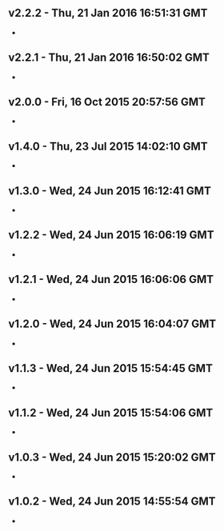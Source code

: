 v2.2.2 - Thu, 21 Jan 2016 16:51:31 GMT
--------------------------------------

- 


v2.2.1 - Thu, 21 Jan 2016 16:50:02 GMT
--------------------------------------

-


v2.0.0 - Fri, 16 Oct 2015 20:57:56 GMT
--------------------------------------

-


v1.4.0 - Thu, 23 Jul 2015 14:02:10 GMT
--------------------------------------

-


v1.3.0 - Wed, 24 Jun 2015 16:12:41 GMT
--------------------------------------

-


v1.2.2 - Wed, 24 Jun 2015 16:06:19 GMT
--------------------------------------

-


v1.2.1 - Wed, 24 Jun 2015 16:06:06 GMT
--------------------------------------

-


v1.2.0 - Wed, 24 Jun 2015 16:04:07 GMT
--------------------------------------

-


v1.1.3 - Wed, 24 Jun 2015 15:54:45 GMT
--------------------------------------

-


v1.1.2 - Wed, 24 Jun 2015 15:54:06 GMT
--------------------------------------

-


v1.0.3 - Wed, 24 Jun 2015 15:20:02 GMT
--------------------------------------

-


v1.0.2 - Wed, 24 Jun 2015 14:55:54 GMT
--------------------------------------

-
